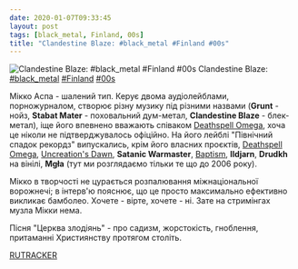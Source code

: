 ```yaml
---
date: 2020-01-07T09:33:45
layout: post
tags: [black_metal, Finland, 00s]
title: "Clandestine Blaze: #black_metal #Finland #00s"
---
```

![Clandestine Blaze: #black_metal #Finland #00s](/assets/photos/photo_846@07-01-2020_09-33-45.jpg)
Clandestine Blaze: [#black_metal](/tags/#black_metal) [#Finland](/tags/#Finland) [#00s](/tags/#00s)

Мікко Аспа - шалений тип. Керує двома аудіолейблами, порножурналом, створює різну музику під різними назвами (**Grunt** - нойз, **Stabat Mater** - поховальний дум-метал, **Clandestine Blaze** - блек-метал), іще його впевнено вважають співаком [Deathspell Omega](https://t.me/vast_space_unexplored/2964), хоча це ніколи не підтверджувалось офіційно. На його лейблі &quot;Північний спадок рекордз&quot; випускались, крім його власних проєктів, [Deathspell Omega](https://t.me/vast_space_unexplored/2964), [Uncreation&#39;s Dawn](https://t.me/vast_space_unexplored/3223), **Satanic Warmaster**, [Baptism](https://t.me/vast_space_unexplored/3126), **Ildjarn**, **Drudkh** на вінілі, **Mgła** (тут ми розглядаємо тільки те що до 2006 року).

Мікко в творчості не цурається розпалювання міжнаціональної ворожнечі; в інтерв&#39;ю пояснює, що це просто максимально ефективно викликає бамболео. Хочете - вірте, хочете - ні. Зате на стримінгах музла Мікки нема.

Пісня &quot;Церква злодіянь&quot; - про садизм, жорстокість, гноблення, притаманні Християнству протягом століть.

[RUTRACKER](https://rutracker.org/forum/viewtopic.php?t=3185603)